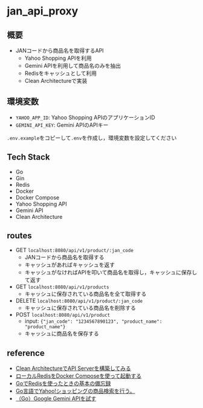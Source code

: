 # jan_api_proxy

## 概要

- JANコードから商品名を取得するAPI
    - Yahoo Shopping APIを利用
    - Gemini APIを利用して商品名のみを抽出
    - Redisをキャッシュとして利用
    - Clean Architectureで実装

## 環境変数

- `YAHOO_APP_ID`: Yahoo Shopping APIのアプリケーションID
- `GEMINI_API_KEY`: Gemini APIのAPIキー

`.env.example`をコピーして`.env`を作成し，環境変数を設定してください

## Tech Stack

- Go
- Gin
- Redis
- Docker
- Docker Compose
- Yahoo Shopping API
- Gemini API
- Clean Architecture

## routes

- GET `localhost:8080/api/v1/product/:jan_code`
  - JANコードから商品名を取得する
  - キャッシュがあればキャッシュを返す
  - キャッシュがなければAPIを叩いて商品名を取得し，キャッシュに保存して返す
- GET `localhost:8080/api/v1/products`
    - キャッシュに保存されている商品名を全て取得する
- DELETE `localhost:8080/api/v1/product/:jan_code`
    - キャッシュに保存されている商品名を削除する
- POST `localhost:8080/api/v1/product`
    - input: `{"jan_code": "1234567890123", "product_name": "product_name"}`
    - キャッシュに商品名を保存する

## reference

- [Clean ArchitectureでAPI Serverを構築してみる](https://qiita.com/hirotakan/items/698c1f5773a3cca6193e)
- [ローカルRedisをDocker Composeを使って起動する](https://zenn.dev/ring_belle/articles/docker-compose-redis)
- [GoでRedisを使ったときの基本の備忘録](https://qiita.com/tsukasaI/items/8f043af2db69c41f9724)
- [Go言語でYahoo!ショッピングの商品検索を行う。](https://qiita.com/takishita2nd/items/8358b83ef2653ad371d3)
- [（Go）Google Gemini APIを試す](https://zenn.dev/moutend/articles/aed9763635b32d)